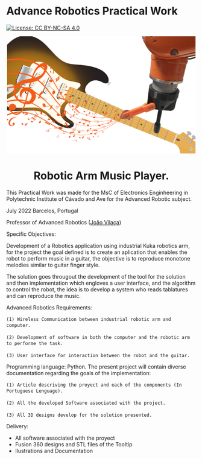 # Advance Robotics Practical Work
[![License: CC BY-NC-SA 4.0](https://img.shields.io/badge/License-CC%20BY--NC--SA%204.0-lightgrey.svg)](https://creativecommons.org/licenses/by-nc-sa/4.0/)

<p align="center">
    <img alt="kustic Logo" src="https://github.com/JoaquinDillen/RA_TP/blob/main/Tooltip%20design/Ilustrations%20and%20Renders/Kustic.png?raw=true" width="500" />
    <h1 align="center">Robotic Arm Music Player.</h1>
    </p>


This Practical Work was made for the MsC of Electronics Enginheering in Polytechnic Institute of Cávado and Ave for the Advanced Robotic subject.

July 2022 Barcelos, Portugal

Professor of Advanced Robotics ([João Vilaça](https://www.linkedin.com/in/jo%C3%A3o-l-vila%C3%A7a-38854320/))

Specific Objectives:

  Development of a Robotics application using industrial Kuka robotics arm, for the project the goal defined is to create an aplication that enables the robot to perform music in a guitar, the objective is to reproduce monotone melodies similar to guitar finger style. 
  
  The solution goes througout the development of the tool for the solution and then implementation which engloves a user interface, and the algorithm to control the 
robot, the idea is to develop a system who reads tablatures and can reproduce the music. 

  Advanced Robotics Requirements:
  
    (1) Wireless Communication between industrial robotic arm and computer.
  
    (2) Development of software in both the computer and the robotic arm to performe the task.
    
    (3) User interface for interaction between the robot and the guitar.
  
Programming language: Python.
    The present project will contain diverse documentation regarding the goals of the implementation:
 
    (1) Article descriving the proyect and each of the components (In Portuguese Lenguage).
  
    (2) All the developed Software associated with the project.
  
    (3) All 3D designs develop for the solution presented.
  


Delivery:
- All software associated with the proyect
- Fusion 360 designs and STL files of the Tooltip
- Ilustrations and Documentation

